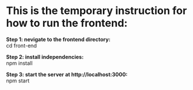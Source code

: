 # This is the temporary instruction for how to run the frontend:

**Step 1: nevigate to the frontend directory:**<br>
cd front-end

**Step 2: install independencies:**<br>
npm install

**Step 3: start the server at http://localhost:3000:**<br>
npm start
